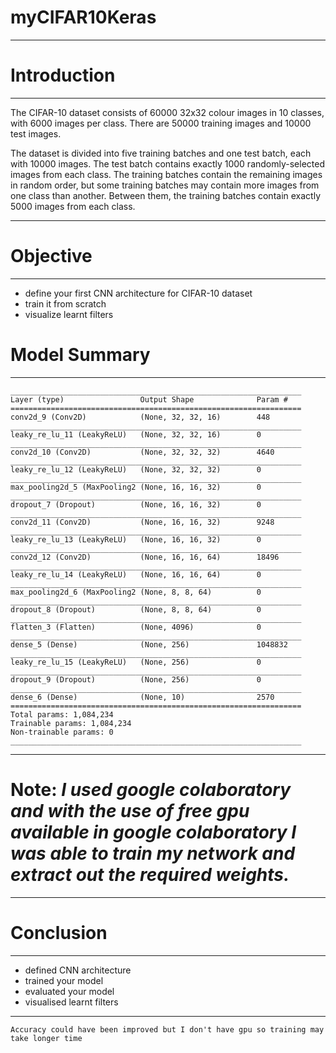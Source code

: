 # myCIFAR10Keras
---

# Introduction 

---

The CIFAR-10 dataset consists of 60000 32x32 colour images in 10 classes, with 6000 images per class. There are 50000 training images and 10000 test images.

The dataset is divided into five training batches and one test batch, each with 10000 images. The test batch contains exactly 1000 randomly-selected images from each class. The training batches contain the remaining images in random order, but some training batches may contain more images from one class than another. Between them, the training batches contain exactly 5000 images from each class.

---

# Objective

---

 - define your first CNN architecture for CIFAR-10 dataset
 - train it from scratch
 - visualize learnt filters
 
 # Model Summary
 
 ---
 
 ```
_________________________________________________________________
Layer (type)                 Output Shape              Param #   
=================================================================
conv2d_9 (Conv2D)            (None, 32, 32, 16)        448       
_________________________________________________________________
leaky_re_lu_11 (LeakyReLU)   (None, 32, 32, 16)        0         
_________________________________________________________________
conv2d_10 (Conv2D)           (None, 32, 32, 32)        4640      
_________________________________________________________________
leaky_re_lu_12 (LeakyReLU)   (None, 32, 32, 32)        0         
_________________________________________________________________
max_pooling2d_5 (MaxPooling2 (None, 16, 16, 32)        0         
_________________________________________________________________
dropout_7 (Dropout)          (None, 16, 16, 32)        0         
_________________________________________________________________
conv2d_11 (Conv2D)           (None, 16, 16, 32)        9248      
_________________________________________________________________
leaky_re_lu_13 (LeakyReLU)   (None, 16, 16, 32)        0         
_________________________________________________________________
conv2d_12 (Conv2D)           (None, 16, 16, 64)        18496     
_________________________________________________________________
leaky_re_lu_14 (LeakyReLU)   (None, 16, 16, 64)        0         
_________________________________________________________________
max_pooling2d_6 (MaxPooling2 (None, 8, 8, 64)          0         
_________________________________________________________________
dropout_8 (Dropout)          (None, 8, 8, 64)          0         
_________________________________________________________________
flatten_3 (Flatten)          (None, 4096)              0         
_________________________________________________________________
dense_5 (Dense)              (None, 256)               1048832   
_________________________________________________________________
leaky_re_lu_15 (LeakyReLU)   (None, 256)               0         
_________________________________________________________________
dropout_9 (Dropout)          (None, 256)               0         
_________________________________________________________________
dense_6 (Dense)              (None, 10)                2570      
=================================================================
Total params: 1,084,234
Trainable params: 1,084,234
Non-trainable params: 0
_________________________________________________________________
```

---

# Note: *I used google colaboratory and with the use of free gpu available in google colaboratory I was able to train my network and extract out the required weights.*

---

# Conclusion

---

 - defined CNN architecture
 - trained your model
 - evaluated your model
 - visualised learnt filters
 
 ---
 
 `Accuracy could have been improved but I don't have gpu so training may take longer time`

